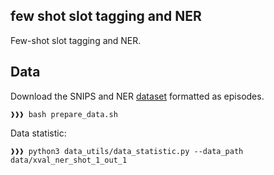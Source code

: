 ## few shot slot tagging and NER
Few-shot slot tagging and NER.

## Data
Download the SNIPS and NER [dataset](https://atmahou.github.io/attachments/ACL2020data.zip) formatted as episodes.
```console
❱❱❱ bash prepare_data.sh
```

Data statistic:
```console 
❱❱❱ python3 data_utils/data_statistic.py --data_path data/xval_ner_shot_1_out_1
```
